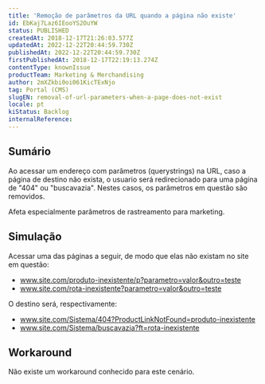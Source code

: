 ```yaml
---
title: 'Remoção de parâmetros da URL quando a página não existe'
id: EbKaj7Laz6IEooYS2OuYW
status: PUBLISHED
createdAt: 2018-12-17T21:26:03.577Z
updatedAt: 2022-12-22T20:44:59.730Z
publishedAt: 2022-12-22T20:44:59.730Z
firstPublishedAt: 2018-12-17T22:19:13.274Z
contentType: knownIssue
productTeam: Marketing & Merchandising
author: 2mXZkbi0oi061KicTExNjo
tag: Portal (CMS)
slugEN: removal-of-url-parameters-when-a-page-does-not-exist
locale: pt
kiStatus: Backlog
internalReference: 
---
```


## Sumário

Ao acessar um endereço com parâmetros (querystrings) na URL, caso a página de destino não exista, o usuario será redirecionado para uma página de "404" ou "buscavazia". Nestes casos, os parâmetros em questão são removidos.

Afeta especialmente parâmetros de rastreamento para marketing.

## Simulação

Acessar uma das páginas a seguir, de modo que elas não existam no site em questão:

- www.site.com/produto-inexistente/p?parametro=valor&outro=teste
- www.site.com/rota-inexistente?parametro=valor&outro=teste

O destino será, respectivamente:

- www.site.com/Sistema/404?ProductLinkNotFound=produto-inexistente
- www.site.com/Sistema/buscavazia?ft=rota-inexistente

## Workaround

Não existe um workaround conhecido para este cenário.

